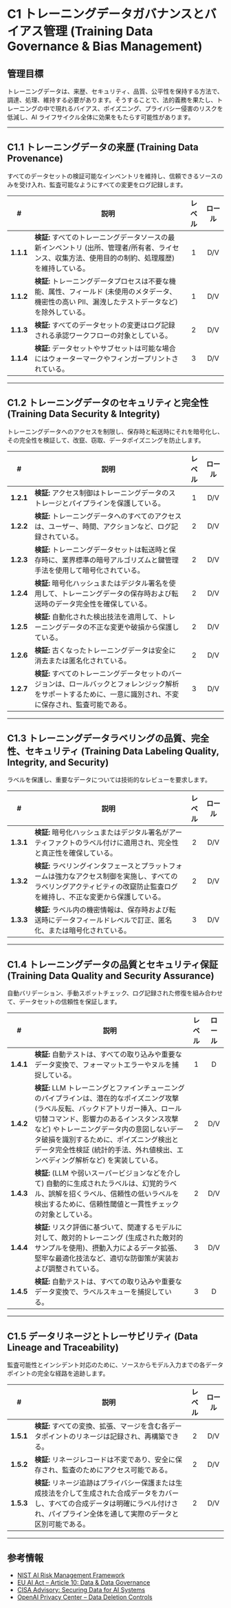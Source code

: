 # C1 トレーニングデータガバナンスとバイアス管理 (Training Data Governance & Bias Management)

## 管理目標

トレーニングデータは、来歴、セキュリティ、品質、公平性を保持する方法で、調達、処理、維持する必要があります。そうすることで、法的義務を果たし、トレーニングの中で現れるバイアス、ポイズニング、プライバシー侵害のリスクを低減し、AI ライフサイクル全体に効果をもたらす可能性があります。

---

## C1.1 トレーニングデータの来歴 (Training Data Provenance)

すべてのデータセットの検証可能なインベントリを維持し、信頼できるソースのみを受け入れ、監査可能なようにすべての変更をログ記録します。

| # | 説明 | レベル | ロール |
|:--------:|---------------------------------------------------------------------------------------------------------------------|:---:|:---:|
| **1.1.1** | **検証:** すべてのトレーニングデータソースの最新インベントリ (出所、管理者/所有者、ライセンス、収集方法、使用目的の制約、処理履歴) を維持している。 | 1 | D/V |
| **1.1.2** | **検証:** トレーニングデータプロセスは不要な機能、属性、フィールド (未使用のメタデータ、機密性の高い PII、漏洩したテストデータなど) を除外している。 | 1 | D/V |
| **1.1.3** | **検証:** すべてのデータセットの変更はログ記録される承認ワークフローの対象としている。 | 2 | D/V |
| **1.1.4** | **検証:** データセットやサブセットは可能な場合にはウォーターマークやフィンガープリントされている。 | 3 | D/V |

---

## C1.2 トレーニングデータのセキュリティと完全性 (Training Data Security & Integrity)

トレーニングデータへのアクセスを制限し、保存時と転送時にそれを暗号化し、その完全性を検証して、改竄、窃取、データポイズニングを防止します。

| # | 説明 | レベル | ロール |
|:--------:|---------------------------------------------------------------------------------------------------------------------|:---:|:---:|
| **1.2.1** | **検証:** アクセス制御はトレーニングデータのストレージとパイプラインを保護している。 | 1 | D/V |
| **1.2.2** | **検証:** トレーニングデータへのすべてのアクセスは、ユーザー、時間、アクションなど、ログ記録されている。 | 2 | D/V |
| **1.2.3** | **検証:** トレーニングデータセットは転送時と保存時に、業界標準の暗号アルゴリズムと鍵管理手法を使用して暗号化されている。 | 2 | D/V |
| **1.2.4** | **検証:** 暗号化ハッシュまたはデジタル署名を使用して、トレーニングデータの保存時および転送時のデータ完全性を確保している。 | 2 | D/V |
| **1.2.5** | **検証:** 自動化された検出技法を適用して、トレーニングデータの不正な変更や破損から保護している。 | 2 | D/V |
| **1.2.6** | **検証:** 古くなったトレーニングデータは安全に消去または匿名化されている。 | 2 | D/V |
| **1.2.7** | **検証:** すべてのトレーニングデータセットのバージョンは、ロールバックとフォレンジック解析をサポートするために、一意に識別され、不変に保存され、監査可能である。 | 3 | D/V |

---

## C1.3 トレーニングデータラベリングの品質、完全性、セキュリティ (Training Data Labeling Quality, Integrity, and Security)

ラベルを保護し、重要なデータについては技術的なレビューを要求します。

| # | 説明 | レベル | ロール |
|:--------:|---------------------------------------------------------------------------------------------------------------------|:---:|:---:|
| **1.3.1** | **検証:** 暗号化ハッシュまたはデジタル署名がアーティファクトのラベル付けに適用され、完全性と真正性を確保している。 | 2 | D/V |
| **1.3.2** | **検証:** ラベリングインタフェースとプラットフォームは強力なアクセス制御を実施し、すべてのラベリングアクティビティの改竄防止監査ログを維持し、不正な変更から保護している。 | 2 | D/V |
| **1.3.3** | **検証:** ラベル内の機密情報は、保存時および転送時にデータフィールドレベルで訂正、匿名化、または暗号化されている。 | 3 | D/V |

---

## C1.4 トレーニングデータの品質とセキュリティ保証 (Training Data Quality and Security Assurance)

自動バリデーション、手動スポットチェック、ログ記録された修復を組み合わせて、データセットの信頼性を保証します。

| # | 説明 | レベル | ロール |
|:--------:|---------------------------------------------------------------------------------------------------------------------|:---:|:---:|
| **1.4.1** | **検証:** 自動テストは、すべての取り込みや重要なデータ変換で、フォーマットエラーやヌルを捕捉している。 | 1 | D |
| **1.4.2** | **検証:** LLM トレーニングとファインチューニングのパイプラインは、潜在的なポイズニング攻撃 (ラベル反転、バックドアトリガー挿入、ロール切替コマンド、影響力のあるインスタンス攻撃など) やトレーニングデータ内の意図しないデータ破損を識別するために、ポイズニング検出とデータ完全性検証 (統計的手法、外れ値検出、エンベディング解析など) を実装している。 | 2 | D/V |
| **1.4.3** | **検証:** (LLM や弱いスーパービジョンなどを介して) 自動的に生成されたラベルは、幻覚的ラベル、誤解を招くラベル、信頼性の低いラベルを検出するために、信頼性閾値と一貫性チェックの対象としている。 | 2 | D/V |
| **1.4.4** | **検証:** リスク評価に基づいて、関連するモデルに対して、敵対的トレーニング (生成された敵対的サンプルを使用)、摂動入力によるデータ拡張、堅牢な最適化技法など、適切な防御策が実装および調整されている。 | 3 | D/V |
| **1.4.5** | **検証:** 自動テストは、すべての取り込みや重要なデータ変換で、ラベルスキューを捕捉している。 | 3 | D |

---

## C1.5 データリネージとトレーサビリティ (Data Lineage and Traceability)

監査可能性とインシデント対応のために、ソースからモデル入力までの各データポイントの完全な経路を追跡します。

| # | 説明 | レベル | ロール |
|:--------:|---------------------------------------------------------------------------------------------------------------------|:---:|:---:|
| **1.5.1** | **検証:** すべての変換、拡張、マージを含む各データポイントのリネージは記録され、再構築できる。 | 2 | D/V |
| **1.5.2** | **検証:** リネージレコードは不変であり、安全に保存され、監査のためにアクセス可能である。 | 2 | D/V |
| **1.5.3** | **検証:** リネージ追跡はプライバシー保護または生成技法を介して生成された合成データをカバーし、すべての合成データは明確にラベル付けされ、パイプライン全体を通して実際のデータと区別可能である。 | 2 | D/V |

---

## 参考情報

* [NIST AI Risk Management Framework](https://www.nist.gov/itl/ai-risk-management-framework)
* [EU AI Act – Article 10: Data & Data Governance](https://artificialintelligenceact.eu/article/10/)
* [CISA Advisory: Securing Data for AI Systems](https://www.cisa.gov/news-events/cybersecurity-advisories/aa25-142a)
* [OpenAI Privacy Center – Data Deletion Controls](https://privacy.openai.com/policies?modal=take-control)
